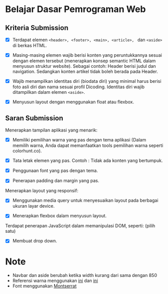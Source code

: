 # Belajar Dasar Pemrograman Web

## Kriteria Submission

- [X] Terdapat elemen ```<header>, <footer>, <main>, <article>, ``` dan ```<aside>``` di berkas HTML.

- [X] Masing-masing elemen wajib berisi konten yang peruntukkannya sesuai dengan elemen tersebut (menerapkan konsep semantic HTML dalam menyusun struktur website).
Sebagai contoh: Header berisi judul dan navigation. Sedangkan konten artikel tidak boleh berada pada Header.

- [X] Wajib menampilkan identitas diri (biodata diri) yang minimal harus berisi foto asli diri dan nama sesuai profil Dicoding. Identitas diri wajib ditampilkan dalam elemen ```<aside>```.

- [X] Menyusun layout dengan menggunakan float atau flexbox.


## Saran Submission

Menerapkan tampilan aplikasi yang menarik:

- [X] Memiliki pemilihan warna yang pas dengan tema aplikasi (Dalam memilih warna, Anda dapat memanfaatkan tools pemilihan warna seperti colorhunt.co).

- [X] Tata letak elemen yang pas.
Contoh : Tidak ada konten yang bertumpuk.

- [X] Penggunaan font yang pas dengan tema.

- [X] Penerapan padding dan margin yang pas.

Menerapkan layout yang responsif:
- [X] Menggunakan media query untuk menyesuaikan layout pada berbagai ukuran layar device.

- [X] Menerapkan flexbox dalam menyusun layout.

Terdapat penerapan JavaScript dalam memanipulasi DOM, seperti: (pilih satu)
- [X] Membuat drop down.


# Note
- Navbar dan aside berubah ketika width kurang dari sama dengan 850
- Referensi warna menggunakan [ini](https://colorhunt.co/palette/000957344cb7577bc1ebe645) dan [ini](https://colorhunt.co/palette/fff8f3a3e4db1c6dd0fed1ef)
- Font menggunakan [Montserrat](https://fonts.google.com/specimen/Montserrat)

